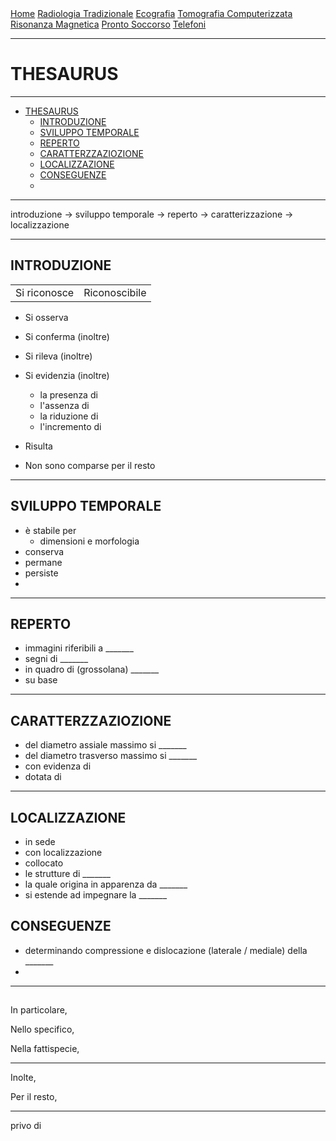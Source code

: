 <div class="topnav">
  <a href="https://sl-rad.github.io/SL-Rad-Vademecum">Home</a>
  <a href="https://sl-rad.github.io/SL-Rad-Vademecum/radiologia_tradizionale.html">Radiologia Tradizionale</a>
  <a href="https://sl-rad.github.io/SL-Rad-Vademecum/ecografia.html">Ecografia</a>
  <a href="https://sl-rad.github.io/SL-Rad-Vademecum/tomografia_computerizzata.html">Tomografia Computerizzata</a>
  <a href="https://sl-rad.github.io/SL-Rad-Vademecum/risonanza_magnetica.html">Risonanza Magnetica</a>
  <a href="https://sl-rad.github.io/SL-Rad-Vademecum/pronto_soccorso.html">Pronto Soccorso</a>
  <a href="https://sl-rad.github.io/SL-Rad-Vademecum/contatti.html">Telefoni</a>
</div>

- - -

# THESAURUS

- - -

- [THESAURUS](#thesaurus)
  - [INTRODUZIONE](#introduzione)
  - [SVILUPPO TEMPORALE](#sviluppo-temporale)
  - [REPERTO](#reperto)
  - [CARATTERZZAZIOZIONE](#caratterzzaziozione)
  - [LOCALIZZAZIONE](#localizzazione)
  - [CONSEGUENZE](#conseguenze)
  - [](#)


- - -

introduzione &rarr; sviluppo temporale &rarr; reperto &rarr; caratterizzazione &rarr; localizzazione

---

## INTRODUZIONE
|              |               |
| ------------ | ------------- |
| Si riconosce | Riconoscibile |
- Si osserva
- Si conferma (inoltre)
- Si rileva (inoltre)
- Si evidenzia (inoltre)
  - la presenza di
  - l'assenza di
  - la riduzione di
  - l'incremento di

- Risulta

- Non sono comparse per il resto


---

## SVILUPPO TEMPORALE

- è stabile per 
  - dimensioni e morfologia
- conserva
- permane
- persiste
- 


---

## REPERTO
- immagini riferibili a _______
- segni di _______
- in quadro di (grossolana) _______
- su base


---

## CARATTERZZAZIOZIONE
- del diametro assiale massimo si _______
- del diametro trasverso massimo si _______
- con evidenza di 
- dotata di 

---

## LOCALIZZAZIONE

- in sede
- con localizzazione
- collocato
- le strutture di _______
- la quale origina in apparenza da _______
- si estende ad impegnare la _______

## CONSEGUENZE 

- determinando compressione e dislocazione (laterale / mediale) della _______ 
- 


---

## 

In particolare,

Nello specifico,

Nella fattispecie,

---

Inolte,

Per il resto,

---

privo di